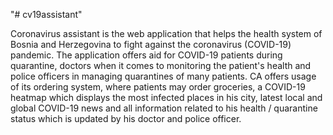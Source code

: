 "# cv19assistant"

Coronavirus assistant is the web application that helps the health system of Bosnia and Herzegovina to fight against the coronavirus (COVID-19) pandemic. The application offers aid for COVID-19 patients during quarantine, doctors when it comes to monitoring the patient's health and police officers in managing quarantines of many patients. CA offers usage of its ordering system, where patients may order groceries, a COVID-19 heatmap which displays the most infected places in his city, latest local and global COVID-19 news and all information related to his health / quarantine status which is updated by his doctor and police officer. 
